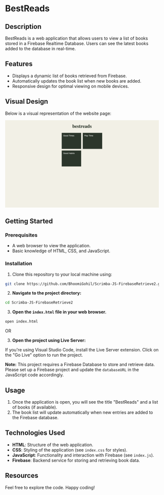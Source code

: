 # BestReads

## Description

BestReads is a web application that allows users to view a list of books stored in a Firebase Realtime Database. Users can see the latest books added to the database in real-time.

## Features

- Displays a dynamic list of books retrieved from Firebase.
- Automatically updates the book list when new books are added.
- Responsive design for optimal viewing on mobile devices.

## Visual Design

Below is a visual representation of the website page:

![Home](index.png)

## Getting Started

### Prerequisites

- A web browser to view the application.
- Basic knowledge of HTML, CSS, and JavaScript.

### Installation

1. Clone this repository to your local machine using:

```bash
git clone https://github.com/BhoomiGohil/Scrimba-JS-FirebaseRetrieve2.git
```

2. **Navigate to the project directory:**

```bash
cd Scrimba-JS-FirebaseRetrieve2
```

3. **Open the `index.html` file in your web browser.**

```bash
open index.html
```

OR

3. **Open the project using Live Server:**

If you're using Visual Studio Code, install the Live Server extension.
Click on the "Go Live" option to run the project.

**Note:** This project requires a Firebase Database to store and retrieve data. Please set up a Firebase project and update the `databaseURL` in the JavaScript code accordingly.

## Usage

1. Once the application is open, you will see the title "BestReads" and a list of books (if available).
2. The book list will update automatically when new entries are added to the Firebase database.

## Technologies Used

- **HTML**: Structure of the web application.
- **CSS**: Styling of the application (see `index.css` for styles).
- **JavaScript**: Functionality and interaction with Firebase (see `index.js`).
- **Firebase**: Backend service for storing and retrieving book data.

## Resources

Feel free to explore the code. Happy coding!
